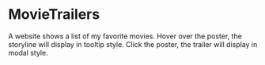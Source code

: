# MovieTrailers
A website shows a list of my favorite movies. Hover over the poster, the storyline will display in tooltip style. Click the poster, the trailer will display in modal style.
